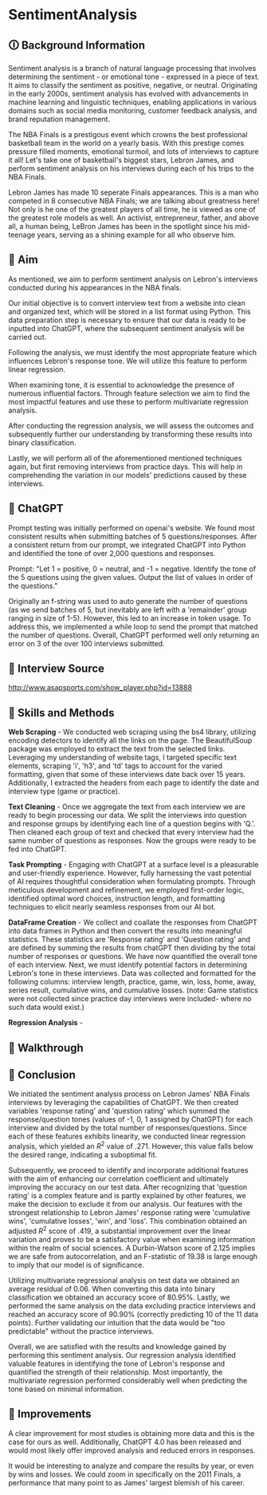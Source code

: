 # SentimentAnalysis
## 🛈 Background Information
Sentiment analysis is a branch of natural language processing that involves determining the sentiment - or emotional tone - expressed in a piece of text. It aims to classify the sentiment as positive, negative, or neutral. Originating in the early 2000s, sentiment analysis has evolved with advancements in machine learning and linguistic techniques, enabling applications in various domains such as social media monitoring, customer feedback analysis, and brand reputation management.

The NBA Finals is a prestigous event which crowns the best professional basketball team in the world on a yearly basis. With this prestige comes pressure filled moments, emotional turmoil, and lots of interviews to capture it all! Let's take one of basketball's biggest stars, Lebron James, and perform sentiment analysis on his interviews during each of his trips to the NBA Finals. 

Lebron James has made 10 seperate Finals appearances. This is a man who competed in 8 consecutive NBA Finals; we are talking about greatness here! Not only is he one of the greatest players of all time, he is viewed as one of the greatest role models as well. An activist, entrepreneur, father, and above all, a human being, LeBron James has been in the spotlight since his mid-teenage years, serving as a shining example for all who observe him.

## 🎯 Aim
As mentioned, we aim to perform sentiment analysis on Lebron's interviews conducted during his appearances in the NBA finals. 

Our initial objective is to convert interview text from a website into clean and organized text, which will be stored in a list format using Python. This data preparation step is necessary to ensure that our data is ready to be inputted into ChatGPT, where the subsequent sentiment analysis will be carried out.

Following the analysis, we must identify the most appropriate feature which influences Lebron's response tone. We will utilize this feature to perform linear regression.

When examining tone, it is essential to acknowledge the presence of numerous influential factors. Through feature selection we aim to find the most impactful features and use these to perform multivariate regression analysis.

After conducting the regression analysis, we will assess the outcomes and subsequently further our understanding by transforming these results into binary classification.

Lastly, we will perform all of the aforementioned mentioned techniques again, but first removing interviews from practice days. This will help in comprehending the variation in our models' predictions caused by these interviews.

## :robot: ChatGPT
Prompt testing was initially performed on openai's website. We found most consistent results when submitting batches of 5 questions/responses. After a consistent return from our prompt, we integrated ChatGPT into Python and identified the tone of over 2,000 questions and responses. 

Prompt: "Let 1 = positive, 0 = neutral, and -1 = negative. Identify the tone of the 5 questions using the given values. Output the list of values in order of the questions."

Originally an f-string was used to auto generate the number of questions (as we send batches of 5, but inevitably are left with a 'remainder' group ranging in size of 1-5). However, this led to an increase in token usage. To address this, we implemented a while loop to send the prompt that matched the number of questions. Overall, ChatGPT performed well only returning an error on 3 of the over 100 interviews submitted. 

## :mag_right: Interview Source
http://www.asapsports.com/show_player.php?id=13888

## :triangular_ruler: Skills and Methods
**Web Scraping** - We conducted web scraping using the bs4 library, utilizing encoding detectors to identify all the links on the page. The BeautifulSoup package was employed to extract the text from the selected links. Leveraging my understanding of website tags, I targeted specific text elements, scraping 'i', 'h3', and 'td' tags to account for the varied formatting, given that some of these interviews date back over 15 years. Additionally, I extracted the headers from each page to identify the date and interview type (game or practice).  

**Text Cleaning** - Once we aggregate the text from each interview we are ready to begin processing our data. We split the interviews into question and response groups by identifying each line of a question begins with 'Q.'. Then cleaned each group of text and checked that every interview had the same number of questions as responses. Now the groups were ready to be fed into ChatGPT. 

**Task Prompting** - Engaging with ChatGPT at a surface level is a pleasurable and user-friendly experience. However, fully harnessing the vast potential of AI requires thoughtful consideration when formulating prompts. Through meticulous development and refinement, we employed first-order logic, identified optimal word choices, instruction length, and formatting techniques to elicit nearly seamless responses from our AI bot. 

**DataFrame Creation** - We collect and coallate the responses from ChatGPT into data frames in Python and then convert the results into meaningful statistics. These statistics are 'Response rating' and 'Question rating' and are defined by summing the results from chatGPT then dividing by the total number of responses or questions. We have now quantified the overall tone of each interview. Next, we must identify potential factors in determining Lebron's tone in these interviews. Data was collected and formatted for the following columns: interview length, practice, game, win, loss, home, away, series result, cumulative wins, and cumulative losses. (note: Game statistics were not collected since practice day interviews were included- where no such data would exist.)

**Regression Analysis** - 


## :children_crossing: Walkthrough 

## :closed_book: Conclusion
We initiated the sentiment analysis process on Lebron James' NBA Finals interviews by leveraging the capabilities of ChatGPT. We then created variables 'response rating' and 'question rating' which summed the response/question tones (values of -1, 0, 1 assigned by ChatGPT) for each interview and divided by the total number of responses/questions. Since each of these features exhibits linearity, we conducted linear regression analysis, which yielded an $R^2$ value of .271. However, this value falls below the desired range, indicating a suboptimal fit.

Subsequently, we proceed to identify and incorporate additional features with the aim of enhancing our correlation coefficient and ultimately improving the accuracy on our test data. After recognizing that 'question rating' is a complex feature and is partly explained by other features, we make the decision to exclude it from our analysis. Our features with the strongest relationship to Lebron James' response rating were 'cumulative wins', 'cumulative losses', 'win', and 'loss'. This combination obtained an adjusted $R^2$ score of .419, a substantial improvement over the linear variation and  proves to be a satisfactory value when examining information within the realm of social sciences. A Durbin-Watson score of 2.125 implies we are safe from autocorrelation, and an F-statistic of 19.38 is large enough to imply that our model is of significance. 

Utilizing multivariate regressional analysis on test data we obtained an average residual of 0.06. When converting this data into binary classification we obtained an accuracy score of 80.95%. Lastly, we performed the same analysis on the data excluding practice interviews and reached an accuracy score of 90.90% (correctly predicting 10 of the 11 data points). Further validating our intuition that the data would be "too predictable" without the practice interviews.

Overall, we are satisfied with the results and knowledge gained by performing this sentiment analysis. Our regression analysis identified valuable features in identifying the tone of Lebron's response and quantified the strength of their relationship. Most importantly, the multivariate regression performed considerably well when predicting the tone based on minimal information. 

## :construction: Improvements
A clear improvement for most studies is obtaining more data and this is the case for ours as well. Additionally, ChatGPT 4.0 has been released and would most likely offer improved analysis and reduced errors in responses. 

It would be interesting to analyze and compare the results by year, or even by wins and losses. We could zoom in specifically on the 2011 Finals, a performance that many point to as James' largest blemish of his career.
